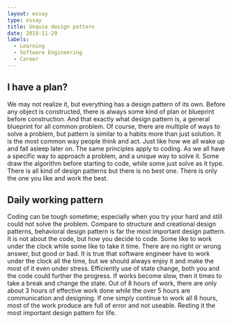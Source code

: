 ```yaml
---
layout: essay
type: essay
title: Unquie design pattern 
date: 2018-11-29
labels:
  - Learning
  - Software Engineering
  - Career
---
```


## I have a plan?
We may not realize it, but everything has a design pattern of its own. Before any object is constructed, there is always some kind of plan or blueprint before construction. And that exactly what design pattern is, a general blueprint for all common problem. Of course, there are multiple of ways to solve a problem, but pattern is similar to a habits more than just solution. It is the most common way people think and act. Just like how we all wake up and fall asleep later on. The same principles apply to coding. As we all have a specific way to approach a problem, and a unique way to solve it. Some draw the algorithm before starting to code, while some just solve as it type. There is all kind of design patterns but there is no best one. There is only the one you like and work the best.  


## Daily working pattern
Coding can be tough sometime; especially when you try your hard and still could not solve the problem. Compare to structure and creational design patterns, behavioral design pattern is far the most important design pattern. It is not about the code, but how you decide to code. Some like to work under the clock while some like to take it time. There are no right or wrong answer, but good or bad. It is true that software engineer have to work under the clock all the time, but we should always enjoy it and make the most of it even under stress. Efficiently use of state change, both you and the code could further the progress. If works become slow, then it times to take a break and change the state. Out of 8 hours of work, there are only about 3 hours of effective work done while the over 5 hours are communication and designing. If one simply continue to work all 8 hours, most of the work produce are full of error and not useable. Resting it the most important design pattern for life.      

